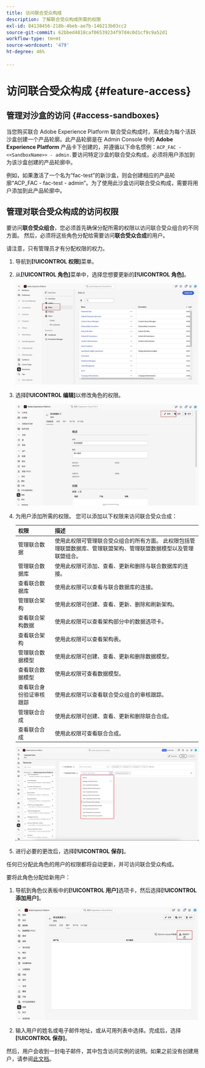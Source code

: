 ```yaml
---
title: 访问联合受众构成
description: 了解联合受众构成所需的权限
exl-id: 84138456-218b-4beb-ae7b-146213b03cc2
source-git-commit: 62bbed4818caf06539234f97d4c0d1cf9c9a52d1
workflow-type: tm+mt
source-wordcount: '479'
ht-degree: 46%

---
```


# 访问联合受众构成 {#feature-access}

## 管理对沙盒的访问 {#access-sandboxes}

当您购买联合 Adobe Experience Platform 联合受众构成时，系统会为每个活跃沙盒创建一个产品轮廓。此产品轮廓是在 Admin Console 中的 **Adobe Experience Platform** 产品卡下创建的，并遵循以下命名惯例：`ACP_FAC - <<SandboxName>> - admin.`要访问特定沙盒的联合受众构成，必须将用户添加到为该沙盒创建的产品轮廓中。

例如，如果激活了一个名为“fac-test”的新沙盒，则会创建相应的产品轮廓“ACP_FAC - fac-test - admin”。为了使用此沙盒访问联合受众构成，需要将用户添加到此产品轮廓中。

## 管理对联合受众构成的访问权限

要访问&#x200B;**联合受众组合**，您必须首先确保分配所需的权限以访问联合受众组合的不同方面。 然后，必须将这些角色分配给需要访问&#x200B;**联合受众合成**&#x200B;的用户。

请注意，只有管理员才有分配权限的权力。

1. 导航到&#x200B;**[!UICONTROL 权限]**&#x200B;菜单。

1. 从&#x200B;**[!UICONTROL 角色]**&#x200B;菜单中，选择您想要更新的&#x200B;**[!UICONTROL 角色]**。

   ![](assets/access_fda_1.png)

1. 选择&#x200B;**[!UICONTROL 编辑]**&#x200B;以修改角色的权限。

   ![](assets/access_fda_2.png)

1. 为用户添加所需的权限。 您可以添加以下权限来访问联合受众合成：

   | 权限 | 描述 |
   | ---------- | ----------- |
   | 管理联合数据 | 使用此权限可管理联合受众组合的所有方面。 此权限包括管理联盟数据库、管理联盟架构、管理联盟数据模型以及管理联盟组合。 |
   | 管理联合数据库 | 使用此权限可添加、查看、更新和删除与联合数据库的连接。 |
   | 查看联合数据库 | 使用此权限可以查看与联合数据库的连接。 |
   | 管理联合架构 | 使用此权限可创建、查看、更新、删除和刷新架构。 |
   | 查看联合架构数据 | 使用此权限可以查看架构部分中的数据选项卡。 |
   | 查看联合架构 | 使用此权限可以查看架构表。 |
   | 管理联合数据模型 | 使用此权限可创建、查看、更新和删除数据模型。 |
   | 查看联合数据模型 | 使用此权限可查看数据模型。 |
   | 查看联合身份验证审核跟踪 | 使用此权限可以查看联合受众组合的审核跟踪。 |
   | 管理联合合成 | 使用此权限可创建、查看、更新和删除联合合成。 |
   | 查看联合合成 | 使用此权限可查看联合合成。 |

   ![](assets/permissions.png)

1. 进行必要的更改后，选择&#x200B;**[!UICONTROL 保存]**。

任何已分配此角色的用户的权限都将自动更新，并可访问联合受众构成。

要将此角色分配给新用户：

1. 导航到角色仪表板中的&#x200B;**[!UICONTROL 用户]**&#x200B;选项卡，然后选择&#x200B;**[!UICONTROL 添加用户]**。

   ![](assets/access_fda_4.png)

1. 输入用户的姓名或电子邮件地址，或从可用列表中选择。完成后，选择&#x200B;**[!UICONTROL 保存]**。

<!-- Alternatively, you can assign one of the pre-existing roles to the users, depending on what permissions they need. For more information on assigning pre-existing roles to a user, please read the [guide on managing users for a product profile](https://experienceleague.adobe.com/en/docs/experience-platform/access-control/ui/users).

| Role name | Permissions |
| --------- | ----------- |
| FAC Data Managers | <ul><li>Manage Federated Compositions</li><li>View Federated Databases</li><li>View Federated Schemas</li><li>View Federated Schema Data</li><li>View Federated Data Models</li></ul> |
| FAC Composition Managers | <ul><li>Manage Federated Compositions</li></ul> |
| FAC Administrators | <ul><li>Manage Federated Data</li></ul> | -->

然后，用户会收到一封电子邮件，其中包含访问实例的说明。如果之前没有创建用户，请参阅[此文档](https://experienceleague.adobe.com/zh-hans/docs/experience-platform/access-control/abac/permissions-ui/users)。
